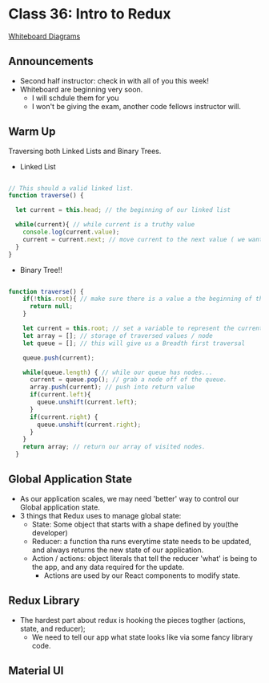 # Class 36: Intro to Redux

[Whiteboard Diagrams](https://projects.invisionapp.com/freehand/document/tXMIMCuDQ)

## Announcements

* Second half instructor: check in with all of you this week!
* Whiteboard are beginning very soon.
  * I will schdule them for you
  * I won't be giving the exam, another code fellows instructor will.

## Warm Up

Traversing both Linked Lists and Binary Trees.

* Linked List

```js

// This should a valid linked list.
function traverse() {

  let current = this.head; // the beginning of our linked list

  while(current){ // while current is a truthy value
    console.log(current.value);
    current = current.next; // move current to the next value ( we want current.next to be null at some point);
  }
}

```

* Binary Tree!!

```js

function traverse() {
    if(!this.root){ // make sure there is a value a the beginning of the tree.
      return null;
    }

    let current = this.root; // set a variable to represent the current node (start at the root)
    let array = []; // storage of traversed values / node
    let queue = []; // this will give us a Breadth first traversal

    queue.push(current);

    while(queue.length) { // while our queue has nodes...
      current = queue.pop(); // grab a node off of the queue.
      array.push(current); // push into return value
      if(current.left){
        queue.unshift(current.left);
      }
      if(current.right) {
        queue.unshift(current.right);
      }
    }
    return array; // return our array of visited nodes.
  }

```

## Global Application State

* As our application scales, we may need 'better' way to control our Global application state.
* 3 things that Redux uses to manage global state:
  * State: Some object that starts with a shape defined by you(the developer)
  * Reducer: a function tha runs everytime state needs to be updated, and always returns the new state of our application.
  * Action / actions: object literals that tell the reducer 'what' is being to the app, and any data required for the update.
    * Actions are used by our React components to modify state.


## Redux Library

- The hardest part about redux is hooking the pieces togther (actions, state, and reducer);
  - We need to tell our app what state looks like via some fancy library code.

## Material UI

